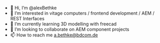 - 👋 Hi, I’m @alexBethke
- 👀 I’m interested in vitage computers / frontend development / AEM / REST Interfaces
- 🌱 I’m currently learning 3D modelling with freecad
- 💞️ I’m looking to collaborate on AEM component projects
- 📫 How to reach me a.bethke@bdcom.de

<!---
alexBethke/alexBethke is a ✨ special ✨ repository because its `README.md` (this file) appears on your GitHub profile.
You can click the Preview link to take a look at your changes.
--->
